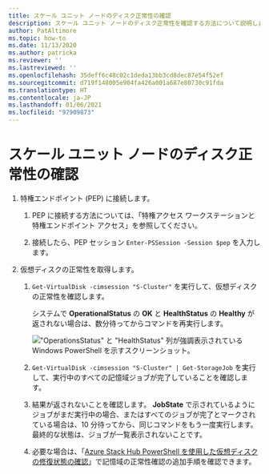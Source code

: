 ```yaml
---
title: スケール ユニット ノードのディスク正常性の確認
description: スケール ユニット ノードのディスク正常性を確認する方法について説明します
author: PatAltimore
ms.topic: how-to
ms.date: 11/13/2020
ms.author: patricka
ms.reviewer: ''
ms.lastreviewed: ''
ms.openlocfilehash: 35deff6c48c02c1deda13bb3cd8dec87e54f52ef
ms.sourcegitcommit: d719f148005e904fa426a001a687e80730c91fda
ms.translationtype: HT
ms.contentlocale: ja-JP
ms.lasthandoff: 01/06/2021
ms.locfileid: "97909873"
---
```

# <a name="verifying-scale-unit-node-disk-health"></a>スケール ユニット ノードのディスク正常性の確認

1.  特権エンドポイント (PEP) に接続します。

    1.  PEP に接続する方法については、「特権アクセス ワークステーションと特権エンドポイント アクセス」を参照してください。

    1.  接続したら、PEP セッション `Enter-PSSession -Session $pep` を入力します。

2.  仮想ディスクの正常性を取得します。

    1.  `Get-VirtualDisk -cimsession "S-Cluster"` を実行して、仮想ディスクの正常性を確認します。

        システムで **OperationalStatus** の **OK** と **HealthStatus** の **Healthy** が返されない場合は、数分待ってからコマンドを再実行します。
        
        !["OperationsStatus" と "HealthStatus" 列が強調表示されている Windows PowerShell を示すスクリーンショット。](media/image-57.png)
        
    1.  `Get-VirtualDisk -cimsession "S-Cluster" | Get-StorageJob` を実行して、実行中のすべての記憶域ジョブが完了していることを確認します。
    
    1.  結果が返されないことを確認します。 **JobState** で示されているようにジョブがまだ実行中の場合、またはすべてのジョブが完了とマークされている場合は、10 分待ってから、同じコマンドをもう一度実行します。 最終的な状態は、ジョブが一覧表示されないことです。
    
    1.  必要な場合は、「[Azure Stack Hub PowerShell を使用した仮想ディスクの修復状態の確認](https://docs.microsoft.com/azure-stack/operator/azure-stack-replace-disk?view=azs-2002&check-the-status-of-virtual-disk-repair-using-azure-stack-hub-powershell)」で記憶域の正常性確認の追加手順を確認できます。
        
